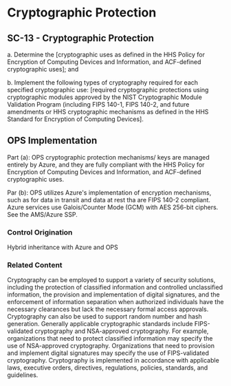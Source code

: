 # Cryptographic Protection
## SC-13 - Cryptographic Protection

a. Determine the [cryptographic uses as defined in the HHS Policy for Encryption of Computing Devices and Information, and ACF-defined cryptographic uses]; and

b. Implement the following types of cryptography required for each specified cryptographic use: [required cryptographic protections using cryptographic modules approved by the NIST Cryptographic Module Validation Program (including FIPS 140-1, FIPS 140-2, and future amendments or HHS cryptographic mechanisms as defined in the HHS Standard for Encryption of Computing Devices].

## OPS Implementation

Part (a): OPS cryptographic protection mechanisms/ keys are managed entirely by Azure, and they are fully compliant with the HHS Policy for Encryption of Computing Devices and Information, and ACF-defined cryptographic uses. 

Par (b): OPS utilizes Azure's implementation of encryption mechanisms, such as for data in transit and data at rest tha are FIPS 140-2 compliant. Azure services use Galois/Counter Mode (GCM) with AES 256-bit ciphers. See the AMS/Azure SSP.


### Control Origination

Hybrid inheritance with Azure and OPS

### Related Content

Cryptography can be employed to support a variety of security solutions, including the protection of classified information and controlled unclassified information, the provision and implementation of digital signatures, and the enforcement of information separation when authorized individuals have the necessary clearances but lack the necessary formal access approvals. Cryptography can also be used to support random number and hash generation. Generally applicable cryptographic standards include FIPS-validated cryptography and NSA-approved cryptography. For example, organizations that need to protect classified information may specify the use of NSA-approved cryptography. Organizations that need to provision and implement digital signatures may specify the use of FIPS-validated cryptography. Cryptography is implemented in accordance with applicable laws, executive orders, directives, regulations, policies, standards, and guidelines.
